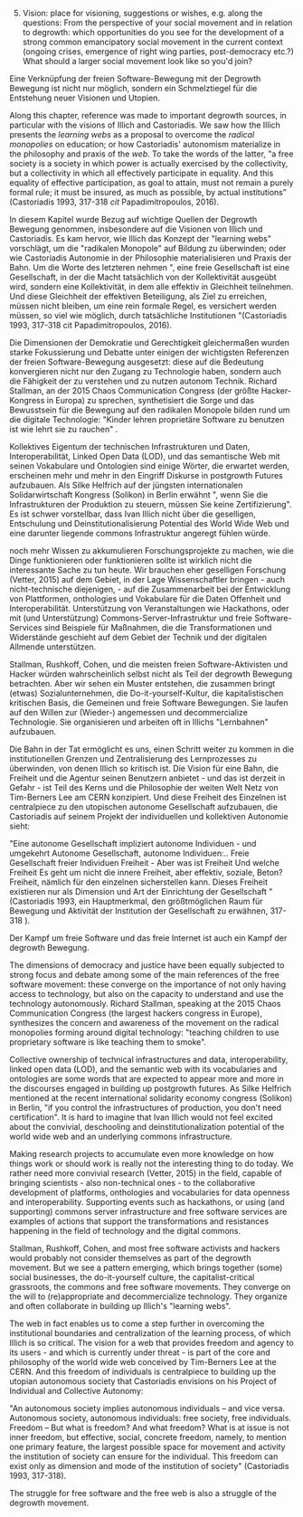 5. Vision: place for visioning, suggestions or wishes, e.g. along the questions: From the perspective of your social movement and in relation to degrowth: which opportunities do you see for the development of a strong common emancipatory social movement in the current context (ongoing crises, emergence of right wing parties, post-democracy etc.?) What should a larger social movement look like so you'd join?

Eine Verknüpfung der freien Software-Bewegung mit der Degrowth Bewegung ist nicht nur möglich, sondern ein Schmelztiegel für die Entstehung neuer Visionen und Utopien.

Along this chapter, reference was made to important degrowth sources, in particular with the visions of Illich and Castoriadis. We saw how the Illich presents the *learning webs* as a proposal to overcome the *radical monopolies* on education; or how Castoriadis' autonomism materialize in the philosophy and praxis of the *web*. To take the words of the latter, "a free society is a society in which power is actually exercised by the collectivity, but a collectivity in which all effectively participate in equality. And this equality of effective participation, as goal to attain, must not remain a purely formal rule; it must be insured, as much as possible, by actual institutions” (Castoriadis 1993, 317-318 *cit* Papadimitropoulos, 2016).

In diesem Kapitel wurde Bezug auf wichtige Quellen der Degrowth Bewegung genommen, insbesondere auf die Visionen von Illich und Castoriadis. Es kam hervor, wie Illich das Konzept der "learning webs" vorschlägt, um die "radikalen Monopole" auf Bildung zu überwinden; oder wie Castoriadis Autonomie in der Philosophie materialisieren und Praxis der Bahn. Um die Worte des letzteren nehmen ", eine freie Gesellschaft ist eine Gesellschaft, in der die Macht tatsächlich von der Kollektivität ausgeübt wird, sondern eine Kollektivität, in dem alle effektiv in Gleichheit teilnehmen. Und diese Gleichheit der effektiven Beteiligung, als Ziel zu erreichen, müssen nicht bleiben, um eine rein formale Regel, es versichert werden müssen, so viel wie möglich, durch tatsächliche Institutionen "(Castoriadis 1993, 317-318 cit Papadimitropoulos, 2016).

Die Dimensionen der Demokratie und Gerechtigkeit gleichermaßen wurden starke Fokussierung und Debatte unter einigen der wichtigsten Referenzen der freien Software-Bewegung ausgesetzt: diese auf die Bedeutung konvergieren nicht nur den Zugang zu Technologie haben, sondern auch die Fähigkeit der zu verstehen und zu nutzen autonom Technik. Richard Stallman, an der 2015 Chaos Communication Congress (der größte Hacker-Kongress in Europa) zu sprechen, synthetisiert die Sorge und das Bewusstsein für die Bewegung auf den radikalen Monopole bilden rund um die digitale Technologie: "Kinder lehren proprietäre Software zu benutzen ist wie lehrt sie zu rauchen" .

Kollektives Eigentum der technischen Infrastrukturen und Daten, Interoperabilität, Linked Open Data (LOD), und das semantische Web mit seinen Vokabulare und Ontologien sind einige Wörter, die erwartet werden, erscheinen mehr und mehr in den Eingriff Diskurse in postgrowth Futures aufzubauen. Als Silke Helfrich auf der jüngsten internationalen Solidarwirtschaft Kongress (Solikon) in Berlin erwähnt ", wenn Sie die Infrastrukturen der Produktion zu steuern, müssen Sie keine Zertifizierung". Es ist schwer vorstellbar, dass Ivan Illich nicht über die geselligen, Entschulung und Deinstitutionalisierung Potential des World Wide Web und eine darunter liegende commons Infrastruktur angeregt fühlen würde.

noch mehr Wissen zu akkumulieren Forschungsprojekte zu machen, wie die Dinge funktionieren oder funktionieren sollte ist wirklich nicht die interessante Sache zu tun heute. Wir brauchen eher geselligen Forschung (Vetter, 2015) auf dem Gebiet, in der Lage Wissenschaftler bringen - auch nicht-technische diejenigen, - auf die Zusammenarbeit bei der Entwicklung von Plattformen, onthologies und Vokabulare für die Daten Offenheit und Interoperabilität. Unterstützung von Veranstaltungen wie Hackathons, oder mit (und Unterstützung) Commons-Server-Infrastruktur und freie Software-Services sind Beispiele für Maßnahmen, die die Transformationen und Widerstände geschieht auf dem Gebiet der Technik und der digitalen Allmende unterstützen.

Stallman, Rushkoff, Cohen, und die meisten freien Software-Aktivisten und Hacker würden wahrscheinlich selbst nicht als Teil der degrowth Bewegung betrachten. Aber wir sehen ein Muster entstehen, die zusammen bringt (etwas) Sozialunternehmen, die Do-it-yourself-Kultur, die kapitalistischen kritischen Basis, die Gemeinen und freie Software Bewegungen. Sie laufen auf den Willen zur (Wieder-) angemessen und decommercialize Technologie. Sie organisieren und arbeiten oft in Illichs "Lernbahnen" aufzubauen.

Die Bahn in der Tat ermöglicht es uns, einen Schritt weiter zu kommen in die institutionellen Grenzen und Zentralisierung des Lernprozesses zu überwinden, von denen Illich so kritisch ist. Die Vision für eine Bahn, die Freiheit und die Agentur seinen Benutzern anbietet - und das ist derzeit in Gefahr - ist Teil des Kerns und die Philosophie der weiten Welt Netz von Tim-Berners Lee am CERN konzipiert. Und diese Freiheit des Einzelnen ist centralpiece zu den utopischen autonome Gesellschaft aufzubauen, die Castoriadis auf seinem Projekt der individuellen und kollektiven Autonomie sieht:

"Eine autonome Gesellschaft impliziert autonome Individuen - und umgekehrt Autonome Gesellschaft, autonome Individuen:.. Freie Gesellschaft freier Individuen Freiheit - Aber was ist Freiheit Und welche Freiheit Es geht um nicht die innere Freiheit, aber effektiv, soziale, Beton? Freiheit, nämlich für den einzelnen sicherstellen kann. Dieses Freiheit existieren nur als Dimension und Art der Einrichtung der Gesellschaft "(Castoriadis 1993, ein Hauptmerkmal, den größtmöglichen Raum für Bewegung und Aktivität der Institution der Gesellschaft zu erwähnen, 317-318 ).

Der Kampf um freie Software und das freie Internet ist auch ein Kampf der degrowth Bewegung.

 

 

The dimensions of democracy and justice have been equally subjected to strong focus and debate among some of the main references of the free software movement: these converge on the importance of not only having access to technology, but also on the capacity to understand and use the technology autonomously. Richard Stallman, speaking at the 2015 Chaos Communication Congress (the largest hackers congress in Europe), synthesizes the concern and awareness of the movement on the radical monopolies forming around digital technology: "teaching children to use proprietary software is like teaching them to smoke".

Collective ownership of technical infrastructures and data, interoperability, linked open data (LOD), and the semantic web with its vocabularies and ontologies are some words that are expected to appear more and more in the discourses engaged in building up postgrowth futures. As Silke Helfrich mentioned at the recent international solidarity economy congress (Solikon) in Berlin, "if you control the infrastructures of production, you don't need certification". It is hard to imagine that Ivan Illich would not feel excited about the convivial, deschooling and deinstitutionalization potential of the world wide web and an underlying commons infrastructure.

Making research projects to accumulate even more knowledge on how things work or should work is really not the interesting thing to do today. We rather need more convivial research (Vetter, 2015) in the field, capable of bringing scientists - also non-technical ones - to the collaborative development of platforms, onthologies and vocabularies for data openness and interoperability. Supporting events such as hackathons, or using (and supporting) commons server infrastructure and free software services are examples of actions that support the transformations and resistances happening in the field of technology and the digital commons.

Stallman, Rushkoff, Cohen, and most free software activists and hackers would probably not consider themselves as part of the degrowth movement. But we see a pattern emerging, which brings together (some) social businesses, the do-it-yourself culture, the capitalist-critical grassroots, the commons and free software movements. They converge on the will to (re)appropriate and decommercialize technology. They organize and often collaborate in building up Illich's "learning webs".

The web in fact enables us to come a step further in overcoming the institutional boundaries and centralization of the learning process, of which Illich is so critical. The vision for a web that provides freedom and agency to its users - and which is currently under threat - is part of the core and philosophy of the world wide web conceived by Tim-Berners Lee at the CERN. And this freedom of individuals is centralpiece to building up the utopian autonomous society that Castoriadis envisions on his Project of Individual and Collective Autonomy:

"An autonomous society implies autonomous individuals – and vice versa. Autonomous society, autonomous individuals: free society, free individuals. Freedom – But what is freedom? And what freedom? What is at issue is not inner freedom, but effective, social, concrete freedom, namely, to mention one primary feature, the largest possible space for movement and activity the institution of society can ensure for the individual. This freedom can exist only as dimension and mode of the institution of society" (Castoriadis 1993, 317-318).

The struggle for free software and the free web is also a struggle of the degrowth movement.
